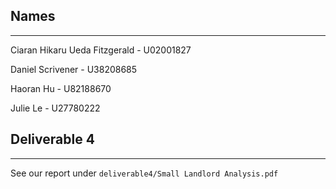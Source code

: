 ## Names
----------------------------------------------------
Ciaran Hikaru Ueda Fitzgerald - U02001827

Daniel Scrivener - U38208685

Haoran Hu - U82188670

Julie Le - U27780222

## Deliverable 4
----------------------------------------------------
See our report under `deliverable4/Small Landlord Analysis.pdf`
